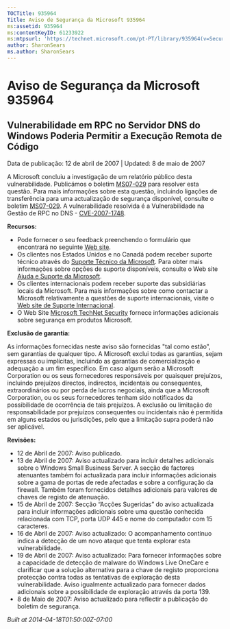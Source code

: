 ```yaml
---
TOCTitle: 935964
Title: Aviso de Segurança da Microsoft 935964
ms:assetid: 935964
ms:contentKeyID: 61233922
ms:mtpsurl: 'https://technet.microsoft.com/pt-PT/library/935964(v=Security.10)'
author: SharonSears
ms.author: SharonSears
---
```




Aviso de Segurança da Microsoft 935964
======================================

Vulnerabilidade em RPC no Servidor DNS do Windows Poderia Permitir a Execução Remota de Código
----------------------------------------------------------------------------------------------

Data de publicação: 12 de abril de 2007 | Updated: 8 de maio de 2007

A Microsoft concluiu a investigação de um relatório público desta vulnerabilidade. Publicámos o boletim [MS07-029](http://go.microsoft.com/fwlink/?linkid=88083) para resolver esta questão. Para mais informações sobre esta questão, incluindo ligações de transferência para uma actualização de segurança disponível, consulte o boletim [MS07-029](http://go.microsoft.com/fwlink/?linkid=88083). A vulnerabilidade resolvida é a Vulnerabilidade na Gestão de RPC no DNS - [CVE-2007-1748](http://www.cve.mitre.org/cgi-bin/cvename.cgi?name=cve-2007-1748).

**Recursos:**

-   Pode fornecer o seu feedback preenchendo o formulário que encontrará no seguinte [Web site](https://support.microsoft.com/common/survey.aspx?scid=sw;en;1257&amp;showpage=1&amp;ws=technet&amp;sd=tech).
-   Os clientes nos Estados Unidos e no Canadá podem receber suporte técnico através do [Suporte Técnico da Microsoft](http://go.microsoft.com/fwlink/?linkid=21131). Para obter mais informações sobre opções de suporte disponíveis, consulte o Web site [Ajuda e Suporte da Microsoft](http://support.microsoft.com/).
-   Os clientes internacionais podem receber suporte das subsidiárias locais da Microsoft. Para mais informações sobre como contactar a Microsoft relativamente a questões de suporte internacionais, visite o [Web site de Suporte Internacional](http://go.microsoft.com/fwlink/?linkid=21155).
-   O Web Site [Microsoft TechNet Security](http://go.microsoft.com/fwlink/?linkid=21132) fornece informações adicionais sobre segurança em produtos Microsoft.

**Exclusão de garantia:**

As informações fornecidas neste aviso são fornecidas "tal como estão", sem garantias de qualquer tipo. A Microsoft exclui todas as garantias, sejam expressas ou implícitas, incluindo as garantias de comercialização e adequação a um fim específico. Em caso algum serão a Microsoft Corporation ou os seus fornecedores responsáveis por quaisquer prejuízos, incluindo prejuízos directos, indirectos, incidentais ou consequentes, extraordinários ou por perda de lucros negociais, ainda que a Microsoft Corporation, ou os seus fornecedores tenham sido notificados da possibilidade de ocorrência de tais prejuízos. A exclusão ou limitação de responsabilidade por prejuízos consequentes ou incidentais não é permitida em alguns estados ou jurisdições, pelo que a limitação supra poderá não ser aplicável.

**Revisões:**

-   12 de Abril de 2007: Aviso publicado.
-   13 de Abril de 2007: Aviso actualizado para incluir detalhes adicionais sobre o Windows Small Business Server. A secção de factores atenuantes também foi actualizada para incluir informações adicionais sobre a gama de portas de rede afectadas e sobre a configuração da firewall. Também foram fornecidos detalhes adicionais para valores de chaves de registo de atenuação.
-   15 de Abril de 2007: Secção “Acções Sugeridas” do aviso actualizada para incluir informações adicionais sobre uma questão conhecida relacionada com TCP, porta UDP 445 e nome do computador com 15 caracteres.
-   16 de Abril de 2007: Aviso actualizado: O acompanhamento contínuo indica a detecção de um novo ataque que tenta explorar esta vulnerabilidade.
-   19 de Abril de 2007: Aviso actualizado: Para fornecer informações sobre a capacidade de detecção de malware do Windows Live OneCare e clarificar que a solução alternativa para a chave de registo proporciona protecção contra todas as tentativas de exploração desta vulnerabilidade. Aviso igualmente actualizado para fornecer dados adicionais sobre a possibilidade de exploração através da porta 139.
-   8 de Maio de 2007: Aviso actualizado para reflectir a publicação do boletim de segurança.

*Built at 2014-04-18T01:50:00Z-07:00*
